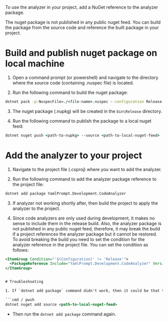 To use the analyzer in your project, add a NuGet reference to the analyzer package.

The nuget package is not published in any public nuget feed. You can build the package from the source code and reference the built package in your project.

# Build and publish nuget package on local machine

1. Open a command prompt (or powershell) and navigate to the directory where the source code (containing .nuspec file) is located.

2. Run the following command to build the nuget package:

```cmd / pwsh
dotnet pack -p:NuspecFile=./<file-name>.nuspec --configuration Release
```

3. The nuget package (.nupkg) will be created in the `bin\Release` directory.

4. Run the following command to publish the package to a local nuget feed:

```cmd / pwsh
dotnet nuget push <path-to-nupkg> --source <path-to-local-nuget-feed>
```

# Add the analyzer to your project

1. Navigate to the project file (.csproj) where you want to add the analyzer.

2. Run the following command to add the analyzer package reference to the project file:

``` cmd / pwsh
dotnet add package YamlPrompt.Development.CodeAnalyzer
```

3. If analyzer not working shortly after, then build the project to apply the analyzer to the project.

4. Since code analyzers are only used during development, it makes no sense to include them in the release build. Also, the analyzer package is not published in any public nuget feed, therefore, it
may break the build if a project references the analyzer package but it cannot be restored.
To avoid breaking the build you need to set the condition for the analyzer reference in the project file. You can set the condition as follows:

```xml
<ItemGroup Condition="'$(Configuration)' != 'Release'">
  <PackageReference Include="YamlPrompt.Development.CodeAnalyzer" Version="1.0.0" />
</ItemGroup>


# Troubleshooting

1. If `dotnet add package` command didn't work, then it could be that the Nuget package source is not added to the project. You can add the source by running the following command:

```cmd / pwsh
dotnet nuget add source <path-to-local-nuget-feed>
```

- Then run the `dotnet add package` command again. 